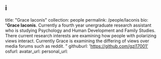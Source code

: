 i
---
title: "Grace Iaconis"
collection: people
permalink: /people/Iaconis
bio: “<b>Grace Iaconis</b>. Currently a fourth year unergraduate research assistant who is studying Psychology and Human Development and Family Studies. There current research interests are examining how people with polarizing views interact. Currently Grace is examining the differing of views over media forums such as reddit. ”
githuburl: 'https://github.com/gzi17001’
osfurl:
avatar_url:
personal_url:
